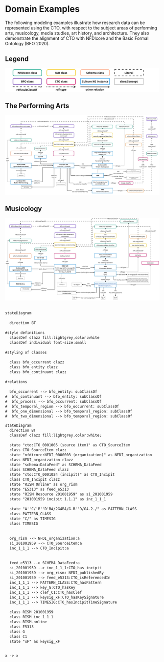 # Domain Examples
The following modeling examples illustrate how research data can be represented using the CTO, with respect to the subject areas of performing arts, musicology, media studies, art history, and architecture. They also demonstrate the alignment of CTO with NFDIcore and the Basic Formal Ontology (BFO 2020).

## Legend 
![Legend](assets/legend.png)


## The Performing Arts
![Performing Arts Example](assets/pa-example.jpg)

## Musicology
![Musicology Example](assets/musicology-example.jpg)

```mermaid

stateDiagram

  direction BT

#style definitions
  classDef clazz fill:lightgrey,color:white
  classDef individual font-size:small

#styling of classes

  class bfo_occurrent clazz  
  class bfo_entity clazz
  class bfo_continuant clazz
  
#relations

  bfo_occurrent --> bfo_entity: subClassOf 
#  bfo_continuant --> bfo_entity: subClassOf 
#  bfo_process --> bfo_occurrent: subClassOf 
#  bfo_temporal_region --> bfo_occurrent: subClassOf 
#  bfo_one_dimensional --> bfo_temporal_region: subClassOf 
#  bfo_two_dimensional --> bfo_temporal_region: subClassOf 

```

```mermaid
stateDiagram
  direction BT
  classDef clazz fill:lightgrey,color:white;

  state "cto:CTO_0001005 (source item)" as CTO_SourceItem 
  class CTO_SourceItem clazz
  state "nfdicore:NFDI_0000003 (organization)" as NFDI_organization
  class NFDI_organization clazz
  state "schema:DataFeed" as SCHEMA_DataFeed
  class SCHEMA_DataFeed clazz
  state "cto:CTO_0001024 (incipit)" as CTO_Incipit
  class CTO_Incipit clazz 
  state "RISM Online" as org_rism
  state "E5313" as feed_e5313 
  state "RISM Resource 201001959" as si_201001959 
  state "201001959 incipit 1.1.1" as inc_1_1_1

  state "A''C/'B''D'BA/2G4BA/G-B''D/G4-2-/" as PATTERN_CLASS
  class PATTERN_CLASS
  state "C/" as TIMESIG 
  class TIMESIG 


  org_rism --> NFDI_organization:a
  si_201001959 --> CTO_SourceItem:a
  inc_1_1_1 --> CTO_Incipit:a

  
  feed_e5313 --> SCHEMA_DataFeed:a
  si_201001959 --> inc_1_1_1:CTO_has incipit
  si_201001959 --> org_rism: NFDI_publishedBy
  si_201001959 --> feed_e5313:CTO_isReferencedIn
  inc_1_1_1 --> PATTERN_CLASS:CTO_hasPattern
  inc_1_1_1 --> key_G:CTO_hasKey
  inc_1_1_1 --> clef_C1:CTO_hasClef
  inc_1_1_1 --> keysig_xF:CTO_hasKeySignature
  inc_1_1_1 --> TIMESIG:CTO_hasIncipitTimeSignature

  class RISM_201001959
  class RISM_inc_1_1_1
  class RISM-online
  class E5313
  class G
  class C1
  state "xF" as keysig_xF 

```

```d2

x -> x 

```